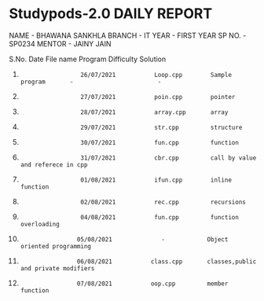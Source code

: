 # Studypods-2.0 DAILY REPORT
NAME - BHAWANA SANKHLA
BRANCH - IT
YEAR - FIRST YEAR
SP NO. - SP0234
MENTOR - JAINY JAIN

S.No.                     Date              File name        Program            Difficulty             Solution
1.                      26/07/2021           Loop.cpp        Sample program       -                        -
2.                      27/07/2021           poin.cpp        pointer 
3.                      28/07/2021           array.cpp       array 
4.                      29/07/2021           str.cpp         structure
5.                      30/07/2021           fun.cpp         function
6.                      31/07/2021           cbr.cpp         call by value and referece in cpp
7.                      01/08/2021           ifun.cpp        inline function
8.                      02/08/2021           rec.cpp         recursions    
9.                      04/08/2021           fun.cpp         function overloading
10.                     05/08/2021              -            Object oriented programming
11.                     06/08/2021           class.cpp       classes,public and private modifiers
12.                     07/08/2021           oop.cpp         member function

